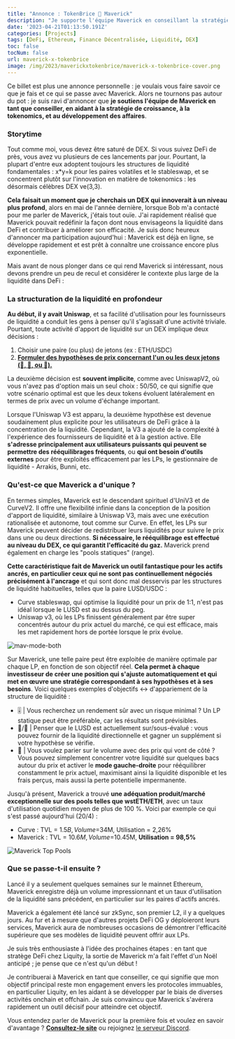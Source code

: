 ```yaml
---
title: "Annonce : TokenBrice 🤝 Maverick"
description: "Je supporte l'équipe Maverick en conseillant la stratégie de croissance, la tokénomique et le ."
date: '2023-04-21T01:13:50.191Z'
categories: [Projects]
tags: [DeFi, Ethereum, Finance Décentralisée, Liquidité, DEX]
toc: false
tocNum: false
url: maverick-x-tokenbrice
image: /img/2023/maverickxtokenbrice/maverick-x-tokenbrice-cover.png
---
```


Ce billet est plus une annonce personnelle : je voulais vous faire savoir ce que je fais et ce qui se passe avec Maverick. Alors ne tournons pas autour du pot : je suis ravi d'annoncer que **je soutiens l'équipe de Maverick en tant que conseiller, en aidant à la stratégie de croissance, à la tokenomics, et au développement des affaires**.

### Storytime

Tout comme moi, vous devez être saturé de DEX. Si vous suivez DeFi de près, vous avez vu plusieurs de ces lancements par jour. Pourtant, la plupart d'entre eux adoptent toujours les structures de liquidité fondamentales : x\*y=k pour les paires volatiles et le stableswap, et se concentrent plutôt sur l'innovation en matière de tokenomics : les désormais célèbres DEX ve(3,3).

**Cela faisait un moment que je cherchais un DEX qui innoverait à un niveau plus profond**, alors en mai de l'année dernière, lorsque Bob m'a contacté pour me parler de Maverick, j'étais tout ouïe. J'ai rapidement réalisé que Maverick pouvait redéfinir la façon dont nous envisageons la liquidité dans DeFi et contribuer à améliorer son efficacité. Je suis donc heureux d'annoncer ma participation aujourd'hui : Maverick est déjà en ligne, se développe rapidement et est prêt à connaître une croissance encore plus exponentielle.

Mais avant de nous plonger dans ce qui rend Maverick si intéressant, nous devons prendre un peu de recul et considérer le contexte plus large de la liquidité dans DeFi :


### La structuration de la liquidité en profondeur

**Au début, il y avait Uniswap**, et sa facilité d'utilisation pour les fournisseurs de liquidité a conduit les gens à penser qu'il s'agissait d'une activité triviale. Pourtant, toute activité d'apport de liquidité sur un DEX implique deux décisions :

1. Choisir une paire (ou plus) de jetons (ex : ETH/USDC)
2. **<span style="text-decoration:underline;">Formuler des hypothèses de prix concernant l'un ou les deux jetons (🐂, 🐻, ou 🦀).</span>**

La deuxième décision est **souvent implicite**, comme avec UniswapV2, où vous n'avez pas d'option mais un seul choix : 50/50, ce qui signifie que votre scénario optimal est que les deux tokens évoluent latéralement en termes de prix avec un volume d'échange important.

Lorsque l'Uniswap V3 est apparu, la deuxième hypothèse est devenue soudainement plus explicite pour les utilisateurs de DeFi grâce à la concentration de la liquidité. Cependant, la V3 a ajouté de la complexité à l'expérience des fournisseurs de liquidité et à la gestion active. Elle **s'adresse principalement aux utilisateurs puissants qui peuvent se permettre des rééquilibrages fréquents**, ou **qui ont besoin d'outils externes** pour être exploités efficacement par les LPs, le gestionnaire de liquidité - Arrakis, Bunni, etc.


### Qu'est-ce que Maverick a d'unique ?

En termes simples, Maverick est le descendant spirituel d'UniV3 et de CurveV2. Il offre une flexibilité infinie dans la conception de la position d'apport de liquidité, similaire à Uniswap V3, mais avec une exécution rationalisée et autonome, tout comme sur Curve. En effet, les LPs sur Maverick peuvent décider de redistribuer leurs liquidités pour suivre le prix dans une ou deux directions. **Si nécessaire, le rééquilibrage est effectué au niveau du DEX, ce qui garantit l'efficacité du gaz.** Maverick prend également en charge les "pools statiques" (range).

**Cette caractéristique fait de Maverick un outil fantastique pour les actifs ancrés, en particulier ceux qui ne sont pas continuellement négociés précisément à l'ancrage** et qui sont donc mal desservis par les structures de liquidité habituelles, telles que la paire LUSD/USDC :

* Curve stableswap, qui optimise la liquidité pour un prix de 1:1, n'est pas idéal lorsque le LUSD est au dessus du peg.
* Uniswap v3, où les LPs finissent généralement par être super concentrés autour du prix actuel du marché, ce qui est efficace, mais les met rapidement hors de portée lorsque le prix évolue.

![mav-mode-both](/img/2023/maverickxtokenbrice/mav-both.gif "Maverick mode both, où la liquidité suit le prix à gauche et à droite")

Sur Maverick, une telle paire peut être exploitée de manière optimale par chaque LP, en fonction de son objectif réel. **Cela permet à chaque investisseur de créer une position qui s'ajuste automatiquement et qui met en œuvre une stratégie correspondant à ses hypothèses et à ses besoins**. Voici quelques exemples d'objectifs &lt;-> d'appariement de la structure de liquidité :

* 🎚️ | Vous recherchez un rendement sûr avec un risque minimal ? Un LP statique peut être préférable, car les résultats sont prévisibles.
* 🐂/🐻 | Penser que le LUSD est actuellement sur/sous-évalué : vous pouvez fournir de la liquidité directionnelle et gagner un supplément si votre hypothèse se vérifie.
* 🦀 | Vous voulez parier sur le volume avec des prix qui vont de côté ? Vous pouvez simplement concentrer votre liquidité sur quelques bacs autour du prix et activer le **mode gauche-droite** pour rééquilibrer constamment le prix actuel, maximisant ainsi la liquidité disponible et les frais perçus, mais aussi la perte potentielle impermanente.

Jusqu'à présent, Maverick a trouvé **une adéquation produit/marché exceptionnelle sur des pools telles que wstETH/ETH**, avec un taux d'utilisation quotidien moyen de plus de 100 %. Voici par exemple ce qui s'est passé aujourd'hui (20/4) :

* Curve : TVL = $1.5B, Volume =$34M, Utilisation = 2,26%
* Maverick : TVL = $10.6M, Volume =$10.45M, **Utilisation = 98,5%** 

![Maverick Top Pools](/img/2023/maverickxtokenbrice/mav-pools.png "Top pools sur Maverick aujourd'hui (4/20/23)")

### Que se passe-t-il ensuite ?

Lancé il y a seulement quelques semaines sur le mainnet Ethereum, Maverick enregistre déjà un volume impressionnant et un taux d'utilisation de la liquidité sans précédent, en particulier sur les paires d'actifs ancrés.

Maverick a également été lancé sur zkSync, son premier L2, il y a quelques jours. Au fur et à mesure que d'autres projets DeFi OG y déploieront leurs services, Maverick aura de nombreuses occasions de démontrer l'efficacité supérieure que ses modèles de liquidité peuvent offrir aux LPs.

Je suis très enthousiaste à l'idée des prochaines étapes : en tant que stratège DeFi chez Liquity, la sortie de Maverick m'a fait l'effet d'un Noël anticipé ; je pense que ce n'est qu'un début ! 

Je contribuerai à Maverick en tant que conseiller, ce qui signifie que mon objectif principal reste mon engagement envers les protocoles immuables, en particulier Liquity, en les aidant à se développer par le biais de diverses activités onchain et offchain. Je suis convaincu que Maverick s'avérera rapidement un outil décisif pour atteindre cet objectif.

Vous entendez parler de Maverick pour la première fois et voulez en savoir d'avantage ? **[Consultez-le site](https://mav.xyz/)** ou rejoignez [le serveur Discord](https://discord.gg/mavprotocol).
